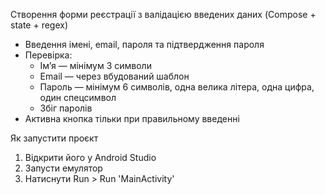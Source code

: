 Створення форми реєстрації з валідацією введених даних (Compose + state + regex)

- Введення імені, email, пароля та підтвердження пароля
- Перевірка:
  - Ім’я — мінімум 3 символи
  - Email — через вбудований шаблон
  - Пароль — мінімум 6 символів, одна велика літера, одна цифра, один спецсимвол
  - Збіг паролів
- Активна кнопка тільки при правильному введенні

Як запустити проєкт

1. Відкрити його у Android Studio
2. Запусти емулятор
3. Натиснути Run > Run 'MainActivity'
